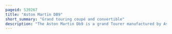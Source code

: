 ```yaml
---
pageid: 539267
title: "Aston Martin DB9"
short_summary: "Grand touring coupé and convertible"
description: "The Aston Martin Db9 is a grand Tourer manufactured by Aston Martin. Available in both Coupé and convertible Bodystyles, the latter being known as the Volante, the Db9 was the Successor to the Db7. Aston Martin unveiled the Coupe on the frankfurt Auto Show in 2003 with the Volante following in 2004. The Db9 was the first Model built in Aston Martin's Gaydon Building."
---
```

